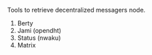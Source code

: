 Tools to retrieve decentralized messagers node.

1. Berty
2. Jami (opendht)
3. Status (nwaku)
4. Matrix
